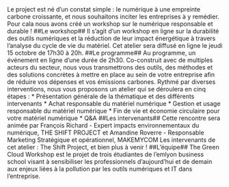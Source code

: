 <DOCTYPE html>
<html lang="fr">
    <head>
        <meta charset="UTF-8">
        <meta http-equiv="X-UA-Compatible" content="IE=edge">
        <title>The Green Cloud Workshop</title>
        <meta name="description" content="">
        <meta name="viewport" content="width=device-width, initial-scale=1">
    </head>
    <body>
        <header>
        </header>
        <main>                   
Le project est né d’un constat simple : le numérique à une empreinte carbone croissante, et nous souhaitons inciter les entreprises à y remédier. Pour cala nous avons créé un workshop sur le numérique responsable et durable !
##Le workshop##
Il s’agit d’un workshop en ligne sur la durabilité des outils numériques et la réduction de leur impact énergétique à travers l’analyse du cycle de vie du matériel. Cet atelier sera diffusé en ligne le jeudi 15 octobre de 17h30 à 20h.
##Le programme##
Au programme, un événement en ligne d’une durée de 2h30. Co-construit avec de multiples acteurs du secteur, nous vous transmettrons des outils, des méthodes et des solutions concrètes à mettre en place au sein de votre entreprise afin de réduire vos dépenses et vos émissions carbones.
Rythmé par diverses interventions, nous vous proposons un atelier qui se déroulera en cinq étapes :
* Présentation générale de la thématique et des différents intervenants
* Achat responsable du matériel numérique
* Gestion et usage responsable du matériel numérique
* Fin de vie et économie circulaire pour votre matériel numérique
* Q&A
##Les intervenants##
Cette rencontre sera animée par François Richard - Expert impacts environnementaux du numérique, THE SHIFT PROJECT et Amandine Roverre - Responsable Marketing Stratégique et opérationnel, MAKEMYCOM
Les intervenants de cet atelier : The Shift Project, et bien plus à venir !
##L’équipe##
The Green Cloud Workshop est le projet de trois étudiantes de l’emlyon business school visant à sensibiliser les professionnels d’aujourd’hui et de demain aux enjeux liées à la pollution par les outils numériques et IT dans l’entreprise.
        </main>
        <footer>
        </footer>
    </body>
</html>
